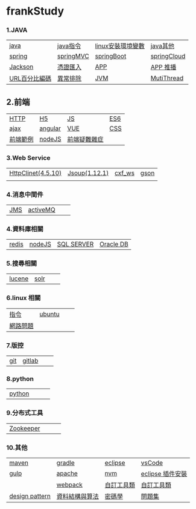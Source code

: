 # frankStudy
### 1.JAVA

|        |  |  |  |
| ---------- | --- |--- |--- |
|[java](file/java.md )|[java指令](file/javaCmd.md)| [linux安裝環境變數](/file/profile.md)| [java其他](file/javaOther.md) |
|[spring](file/spring/SpringFramework.md )| [springMVC](file/spring/springMVC.md )| [springBoot](file/springBoot.md ) | [springCloud](file/springCloud.md )  |
| [Jackson](file/jackson.md ) |  [憑證匯入](file/crt.md ) |[APP](file/app.md )| [APP 推播](file/appNotification.md )|
|[URL百分比編碼](file/urlEncoder.md )|[異常排除](file/javaException.md )|[JVM](file/jvm.md )|[MutiThread](file/thread/mutiThread.md)|

## 2.前端

|        |  |  |  |
| ---------- | --- |--- |--- |
|[HTTP](file/HTTP.md )|[H5](file/h5.md )|[JS](file/js.md )|[ES6](file/es6.md )|
|[ajax](file/ajax/ajax.md )|[angular](file/angular.md )|[VUE](file/vue.md )|[CSS](file/css.md)|
|[前端範例](file/jsexample.md )|[nodeJS](file/node/nodeJS.md )|[前端疑難雜症](file/jsexception.md )||

### 3.Web Service


|        |  |  |  |
| ---------- | --- |--- |--- |
|[HttpClinet(4.5.10)](file/HttpClinet.md )|[Jsoup(1.12.1)](file/jsoup.md )|[cxf_ws](file/cxfws.md )|[gson](file/gson.md )|
||||

### 4.消息中間件
|        |  |  |  |
| ---------- | --- |--- |--- |
|[JMS](file/jms.md )|[activeMQ](file/activeMQ.md )||


### 4.資料庫相關

|        |  |  |  |
| ---------- | --- |--- |--- |
|[redis](file/redis.md )|[nodeJS](file/node/nodeJS.md )|[SQL SERVER](file/sql/sqlServer.md )|[Oracle DB](file/sql/oracleDB.md )|

### 5.搜尋相關

|        |  |  |  |
| ---------- | --- |--- |--- |
|[lucene](file/lucene.md )|[solr](file/searchEngine/solr/solr.md)|||

### 6.linux 相關

|        |  |  |  |
| ---------- | --- |--- |--- |
|[指令](file/command.md )|[ubuntu](file/ubuntu.md )
|[網路問題](file/network.md )||


### 7.版控

|        |  |  |  |
| ---------- | --- |--- |--- |
|[git](file/git.md )|[gitlab](file/gitlab.md )|||

### 8.python

|        |  |  |  |
| ---------- | --- |--- |--- |
|[python](file/python.md )||||

### 9.分布式工具

|        |  |  |  |
| ---------- | --- |--- |--- |
|[Zookeeper](file/Zookeeper.md )||||


### 10.其他

|        |  |  |  |
| ---------- | --- |--- |--- |
|[maven](file/maven.md )|[gradle](file/gradle.md )|[eclipse](file/eclipse.md )|[vsCode](file/VSCode.md )|
|[gulp](file/gulp.md )|[apache](file/apache.md )|[nvm](file/nvm.md )|[eclipse 插件安裝](file/eclipsePlugins.md )|
||[webpack](file/webpack.md )|[自訂工具類](file/utils.md)|[自訂工具類](file/encryptionAndDecryption.md)
|[design pattern](file/designPattern.md)|[資料結構與算法](file/)|[密碼學](file/)|[問題集](file/problemSet.md)|

